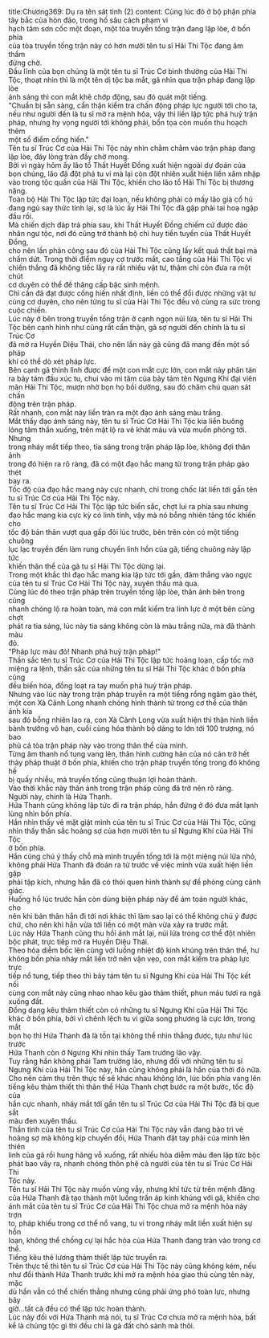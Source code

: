 title:Chương369: Dụ ra tên sát tinh (2)
content:
Cùng lúc đó ở bộ phận phía tây bắc của hòn đảo, trong hố sâu cách phạm vi<br>hạch tâm sơn cốc một đoạn, một tòa truyền tống trận đang lập lòe, ở bốn phía<br>của tòa truyền tống trận này có hơn mười tên tu sĩ Hải Thi Tộc đang âm thầm<br>đứng chờ.<br>Đầu lĩnh của bọn chúng là một tên tu sĩ Trúc Cơ bình thường của Hải Thi<br>Tộc, thoạt nhìn thì là một tên dị tộc ba mắt, gã nhìn qua trận pháp đang lập lòe<br>ánh sáng thì con mắt khẽ chớp động, sau đó quát một tiếng.<br>"Chuẩn bị sẵn sàng, cẩn thận kiểm tra chấn động pháp lực người tới cho ta,<br>nếu như người đến là tu sĩ mở ra mệnh hỏa, vậy thì liền lập tức phá huỷ trận<br>pháp, nhưng hy vọng người tới không phải, bổn tọa còn muốn thu hoạch thêm<br>một số điểm cống hiến."<br>Tên tu sĩ Trúc Cơ của Hải Thi Tộc này nhìn chằm chằm vào trận pháp đang<br>lập lòe, đáy lòng tràn đầy chờ mong.<br>Bởi vì ngày hôm ấy lão tổ Thất Huyết Đồng xuất hiện ngoài dự đoán của<br>bọn chúng, lão đã đột phá tu vi mà lại còn đột nhiên xuất hiện liền xâm nhập<br>vào trong tộc quần của Hải Thi Tộc, khiến cho lão tổ Hải Thi Tộc bị thương<br>nặng.<br>Toàn bộ Hải Thi Tộc lập tức đại loạn, nếu không phải có mấy lão già cổ hủ<br>đang ngủ say thức tỉnh lại, sợ là lúc ấy Hải Thi Tộc đã gặp phải tai hoạ ngập<br>đầu rồi.<br>Mà chiến dịch đáp trả phía sau, khi Thất Huyết Đồng chiếm cứ được đảo<br>nhân ngư tộc, nơi đó cũng trở thành bộ chỉ huy tiền tuyến của Thất Huyết Đồng,<br>cho nên lần phản công sau đó của Hải Thi Tộc cũng lấy kết quả thất bại mà<br>chấm dứt. Trong thời điểm nguy cơ trước mắt, cao tầng của Hải Thi Tộc vì<br>chiến thắng đã không tiếc lấy ra rất nhiều vật tư, thậm chí còn đưa ra một chút<br>cơ duyên có thể đề thăng cấp bậc sinh mệnh.<br>Chỉ cần đã đạt được cống hiến nhất định, liền có thể đổi được những vật tư<br>cùng cơ duyên, cho nên từng tu sĩ của Hải Thi Tộc đều vô cùng ra sức trong<br>cuộc chiến.<br>Lúc này ở bên trong truyền tống trận ở cạnh ngọn núi lửa, tên tu sĩ Hải Thi<br>Tộc bên cạnh hình như cũng rất cẩn thận, gã sợ người đến chính là tu sĩ Trúc Cơ<br>đã mở ra Huyền Diệu Thái, cho nên lần này gã cũng đã mang đến một số pháp<br>khí có thể dò xét pháp lực.<br>Bên cạnh gã thình lình được để một con mắt cực lớn, con mắt này phân tán<br>ra bảy tám đầu xúc tu, chui vào mi tâm của bảy tám tên Ngưng Khí đại viên<br>mãn Hải Thi Tộc, mượn nhờ bọn họ bồi dưỡng, sau đó chăm chú quan sát chấn<br>động trên trận pháp.<br>Rất nhanh, con mắt này liền tràn ra một đạo ánh sáng màu trắng.<br>Mắt thấy đạo ánh sáng này, tên tu sĩ Trúc Cơ Hải Thi Tộc kia liền buông<br>lỏng tâm thần xuống, trên mặt lộ ra vẻ khát máu và vừa muốn phóng tới. Nhưng<br>trong nháy mắt tiếp theo, tia sáng trong trận pháp lập lòe, không đợi thân ảnh<br>trong đó hiện ra rõ ràng, đã có một đạo hắc mang từ trong trận pháp gào thét<br>bay ra.<br>Tốc độ của đạo hắc mang này cực nhanh, chỉ trong chốc lát liền tới gần tên<br>tu sĩ Trúc Cơ của Hải Thi Tộc này.<br>Tên tu sĩ Trúc Cơ Hải Thi Tộc lập tức biến sắc, chợt lui ra phía sau nhưng<br>đạo hắc mang kia cực kỳ có linh tính, vậy mà nó bỗng nhiên tăng tốc khiến cho<br>tốc độ bản thân vượt qua gấp đôi lúc trước, bên trên còn có một tiếng chuông<br>lục lạc truyền đến làm rung chuyển linh hồn của gã, tiếng chuông này lập tức<br>khiến thân thể của gã tu sĩ Hải Thi Tộc dừng lại.<br>Trong một khắc thì đạo hắc mang kia lập tức tới gần, đâm thẳng vào ngực<br>của tên tu sĩ Trúc Cơ Hải Thi Tộc này, xuyên thấu mà qua.<br>Cùng lúc đó theo trận pháp trên truyền tống lập lòe, thân ảnh bên trong cũng<br>nhanh chóng lộ ra hoàn toàn, mà con mắt kiểm tra linh lực ở một bên cũng chợt<br>phát ra tia sáng, lúc này tia sáng không còn là màu trắng nữa, mà đã thành màu<br>đỏ.<br>"Pháp lực màu đỏ! Nhanh phá huỷ trận pháp!"<br>Thần sắc tên tu sĩ Trúc Cơ của Hải Thi Tộc lập tức hoảng loạn, cấp tốc mở<br>miệng ra lệnh, thần sắc của những tên tu sĩ Hải Thi Tộc khác ở bốn phía cũng<br>đều biến hóa, đồng loạt ra tay muốn phá huỷ trận pháp.<br>Nhưng vào lúc này trong trận pháp truyền ra một tiếng rồng ngâm gào thét,<br>một con Xà Cảnh Long nhanh chóng hình thành từ trong cơ thể của thân ảnh kia<br>sau đó bỗng nhiên lao ra, con Xà Cảnh Long vừa xuất hiện thì thân hình liền<br>bành trướng vô hạn, cuối cùng hóa thành bộ dáng to lớn tới 100 trượng, nó bao<br>phủ cả tòa trận pháp này vào trong thân thể của mình.<br>Từng âm thanh nổ tung vang lên, thân hình cường hãn của nó cản trở hết<br>thảy pháp thuật ở bốn phía, khiến cho trận pháp truyền tống trong đó không hề<br>bị quấy nhiễu, mà truyền tống cũng thuận lợi hoàn thành.<br>Vào thời khắc này thân ảnh trong trận pháp cũng đã trở nên rõ ràng.<br>Người này, chính là Hứa Thanh.<br>Hứa Thanh cũng không lập tức đi ra trận pháp, hắn đứng ở đó đưa mắt lạnh<br>lùng nhìn bốn phía.<br>Hắn nhìn thấy vẻ mặt giật mình của tên tu sĩ Trúc Cơ của Hải Thi Tộc, cũng<br>nhìn thấy thần sắc hoảng sợ của hơn mười tên tu sĩ Ngưng Khí của Hải Thi Tộc<br>ở bốn phía.<br>Hắn cũng chú ý thấy chỗ mà mình truyền tống tới là một miệng núi lửa nhỏ,<br>không phải Hứa Thanh đã đoán ra từ trước về việc mình vừa xuất hiện liền gặp<br>phải tập kích, nhưng hắn đã có thói quen hình thành sự đề phòng cùng cảnh<br>giác.<br>Huống hồ lúc trước hắn còn dùng biện pháp này để ám toán người khác, cho<br>nên khi bản thân hắn đi tới nơi khác thì làm sao lại có thể không chú ý được<br>chứ, cho nên khi hắn vừa tới liền có một màn vừa xảy ra trước mắt.<br>Lúc này Hứa Thanh cũng thu hồi ánh mắt lại, núi lửa trong cơ thể đột nhiên<br>bộc phát, trực tiếp mở ra Huyền Diệu Thái.<br>Theo hỏa diễm bốc lên cùng với luồng nhiệt độ kinh khủng trên thân thể, hư<br>không bốn phía nháy mắt liền trở nên vặn vẹo, con mắt kiểm tra pháp lực trực<br>tiếp nổ tung, tiếp theo thì bảy tám tên tu sĩ Ngưng Khí của Hải Thi Tộc kết nối<br>cùng con mắt này cũng nhao nhao kêu gào thảm thiết, phun máu tươi ra ngã<br>xuống đất.<br>Đồng dạng kêu thảm thiết còn có những tu sĩ Ngưng Khí của Hải Thi Tộc<br>khác ở bốn phía, bởi vì chênh lệch tu vi giữa song phương là cực lớn, trong mắt<br>bọn họ thì Hứa Thanh đã là tồn tại không thể nhìn thẳng được, tựu như lúc trước<br>Hứa Thanh còn ở Ngưng Khí nhìn thấy Tam trưởng lão vậy.<br>Tuy rằng hắn không phải Tam trưởng lão, nhưng đối với những tên tu sĩ<br>Ngưng Khí của Hải Thi Tộc này, hắn cũng không phải là hắn của thời đó nữa.<br>Cho nên cảm thụ trên thực tế sẽ khác nhau không lớn, lúc bốn phía vang lên<br>tiếng kêu thảm thiết thì thân thể Hứa Thanh chợt bước ra một bước, tốc độ của<br>hắn cực nhanh, nháy mắt tới gần tên tu sĩ Trúc Cơ của Hải Thi Tộc đã bị que sắt<br>màu đen xuyên thấu.<br>Thần tình của tên tu sĩ Trúc Cơ của Hải Thi Tộc này vẫn đang bảo trì vẻ<br>hoảng sợ mà không kịp chuyển đổi, Hứa Thanh đặt tay phải của mình lên thiên<br>linh của gã rồi hung hăng vỗ xuống, rất nhiều hỏa diễm màu đen lập tức bộc<br>phát bao vây ra, nhanh chóng thôn phệ cả người của tên tu sĩ Trúc Cơ Hải Thi<br>Tộc này.<br>Tên tu sĩ Hải Thi Tộc này muốn vùng vẫy, nhưng khí tức từ trên mệnh đăng<br>của Hứa Thanh đã tạo thành một luồng trấn áp kinh khủng với gã, khiến cho<br>ánh mắt của tên tu sĩ Trúc Cơ của Hải Thi Tộc chưa mở ra mệnh hỏa này trợn<br>to, pháp khiếu trong cơ thể nổ vang, tu vi trong nháy mắt liền xuất hiện sự hỗn<br>loạn, không thể chống cự lại hắc hỏa của Hứa Thanh đang tràn vào trong cơ thể.<br>Tiếng kêu thê lương thảm thiết lập tức truyền ra.<br>Trên thực tế thì tên tu sĩ Trúc Cơ của Hải Thi Tộc này cũng không kém, nếu<br>như đổi thành Hứa Thanh trước khi mở ra mệnh hỏa giao thủ cùng tên này, mặc<br>dù hắn vẫn có thể chiến thắng nhưng cũng phải ứng phó toàn lực, nhưng bây<br>giờ…tất cả đều có thể lập tức hoàn thành.<br>Lúc này đối với Hứa Thanh mà nói, tu sĩ Trúc Cơ chưa mở ra mệnh hỏa, bất<br>kể là chủng tộc gì thì đều chỉ là gà đất chó sành mà thôi.